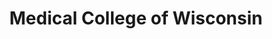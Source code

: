 ---
title: "Medical College of Wisconsin"
project_id: 
date: 
conference_id: ""
presenters:
   - peter_bandettini
summary: "Medical College of Wisconsin"
file: /assets/presentations/
filename: 
layout: presentation
---
